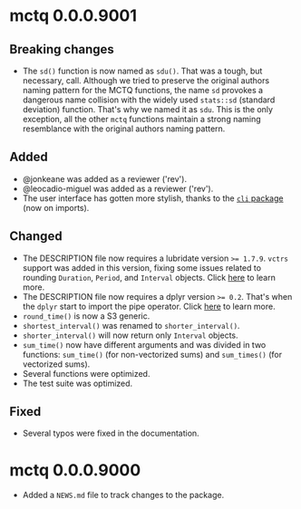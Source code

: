 # mctq 0.0.0.9001

## Breaking changes

* The `sd()` function is now named as `sdu()`. That was a tough, but necessary, call. Although we tried to preserve the original authors naming pattern for the MCTQ functions, the name `sd` provokes a dangerous name collision with the widely used `stats::sd` (standard deviation) function. That's why we named it as `sdu`. This is the only exception, all the other `mctq` functions maintain a strong naming resemblance with the original authors naming pattern.

## Added

* @jonkeane was added as a reviewer ('rev').
* @leocadio-miguel was added as a reviewer ('rev').
* The user interface has gotten more stylish, thanks to the [`cli` package](https://cli.r-lib.org) (now on imports).

## Changed

* The DESCRIPTION file now requires a lubridate version `>= 1.7.9`. `vctrs` support was added in this version, fixing some issues related to rounding `Duration`, `Period`, and `Interval` objects. Click [here](https://github.com/tidyverse/lubridate/pull/871) to learn more.
* The DESCRIPTION file now requires a dplyr version `>= 0.2`. That's when the `dplyr` start to import the pipe operator. Click [here](https://github.com/tidyverse/dplyr/blob/master/NEWS.md#piping) to learn more.
* `round_time()` is now a S3 generic.
* `shortest_interval()` was renamed to `shorter_interval()`.
* `shorter_interval()` will now return only `Interval` objects.
* `sum_time()` now have different arguments and was divided in two functions: `sum_time()` (for non-vectorized sums) and `sum_times()` (for vectorized sums).
* Several functions were optimized.
* The test suite was optimized.

## Fixed

* Several typos were fixed in the documentation.


# mctq 0.0.0.9000

* Added a `NEWS.md` file to track changes to the package.
